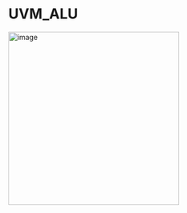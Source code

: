 # UVM_ALU
<img width="340" height="346" alt="image" src="https://github.com/user-attachments/assets/126817dd-047f-4936-a2b7-25cec26fe38b" />
